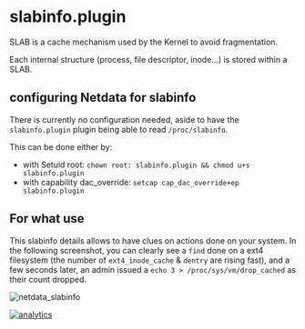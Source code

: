 # slabinfo.plugin

SLAB is a cache mechanism used by the Kernel to avoid fragmentation.

Each internal structure (process, file descriptor, inode...) is stored within a SLAB.


## configuring Netdata for slabinfo

There is currently no configuration needed, aside to have the `slabinfo.plugin` plugin being able to read `/proc/slabinfo`.

This can be done either by:
-  with Setuid root: `chown root: slabinfo.plugin && chmod u+s slabinfo.plugin`
-  with capability dac_override: `setcap cap_dac_override+ep slabinfo.plugin`


## For what use

This slabinfo details allows to have clues on actions done on your system.
In the following screenshot, you can clearly see a `find` done on a ext4 filesystem (the number of `ext4_inode_cache` & `dentry` are rising fast), and a few seconds later, an admin issued a `echo 3 > /proc/sys/vm/drop_cached` as their count dropped.

![netdata_slabinfo](https://user-images.githubusercontent.com/9157986/64433811-7f06e500-d0bf-11e9-8e1e-087497e61033.png)


[![analytics](https://www.google-analytics.com/collect?v=1&aip=1&t=pageview&_s=1&ds=github&dr=https%3A%2F%2Fgithub.com%2Fnetdata%2Fnetdata&dl=https%3A%2F%2Fmy-netdata.io%2Fgithub%2Fcollectors%2Fslabinfo.plugin%2FREADME&_u=MAC~&cid=5792dfd7-8dc4-476b-af31-da2fdb9f93d2&tid=UA-64295674-3)](<>)
